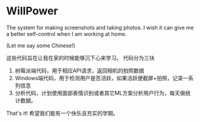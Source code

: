 # WillPower
The system for making screenshots and taking photos. I wish it can give me a better self-control when I am working at home.

(Let me say some Chinese!)

这些代码旨在让我在家的时候能够沉下心来学习。
代码分为三块
1. 树莓派端代码，用于相应API请求，返回相机的拍照数据
2. Windows端代码，用于检测用户是否活跃，如果活跃便截屏+拍照，记录一系列信息
3. 分析代码，计划使用面部表情识别或者其它ML方案分析用户行为，每天做统计数据。

That's it! 希望我们能有一个快乐且充实的学期。